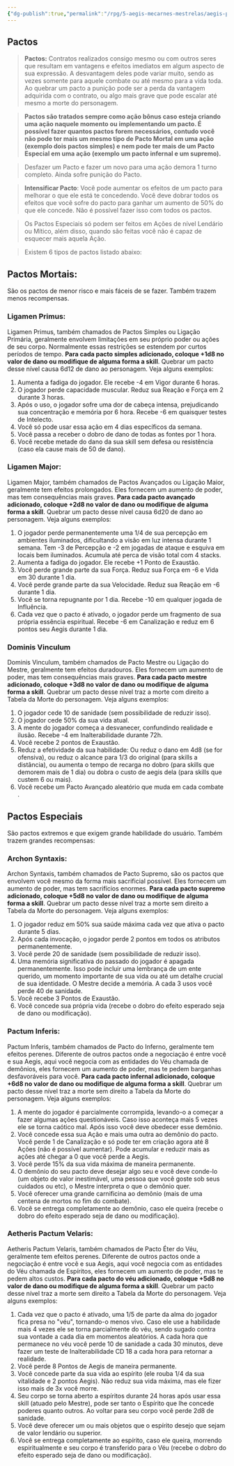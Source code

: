 ```yaml
---
{"dg-publish":true,"permalink":"/rpg/5-aegis-mecarnes-mestrelas/aegis-pactos/","dgPassFrontmatter":true}
---
```





## Pactos

>**Pactos:** Contratos realizados consigo mesmo ou com outros seres que resultam em vantagens e efeitos imediatos em algum aspecto de sua expressão. A desvantagem deles pode variar muito, sendo as vezes somente para aquele combate ou até mesmo para a vida toda. Ao quebrar um pacto a punição pode ser a perda da vantagem adquirida com o contrato, ou algo mais grave que pode escalar até mesmo a morte do personagem.

>**Pactos são tratados sempre como ação bônus caso esteja criando uma ação naquele momento ou implementando um pacto. É possível fazer quantos pactos forem necessários, contudo você não pode ter mais um mesmo tipo de Pacto Mortal em uma ação (exemplo dois pactos simples) e nem pode ter mais de um Pacto Especial em uma ação (exemplo um pacto infernal e um supremo).**

>Desfazer um Pacto e fazer um novo para uma ação demora 1 turno completo. Ainda sofre punição do Pacto.

>**Intensificar Pacto**: Você pode aumentar os efeitos de um pacto para melhorar o que ele está te concedendo. Você deve dobrar todos os efeitos que você sofre do pacto para ganhar um aumento de 50% do que ele concede. Não é possível fazer isso com todos os pactos.

>Os Pactos Especiais só podem ser feitos em Ações de nível Lendário ou Mítico, além disso, quando são feitas você não é capaz de esquecer mais aquela Ação.

> Existem 6 tipos de pactos listado abaixo:

## Pactos Mortais:

São os pactos de menor risco e mais fáceis de se fazer. Também trazem menos recompensas.

### **Ligamen Primus**: 
Ligamen Primus, também chamados de Pactos Simples ou Ligação Primária, geralmente envolvem limitações em seu próprio poder ou ações de seu corpo. Normalmente essas restrições se estendem por curtos períodos de tempo. **Para cada pacto simples adicionado, coloque +1d8 no valor de dano ou modifique de alguma forma a skill**. Quebrar um pacto desse nível causa 6d12 de dano ao personagem. Veja alguns exemplos:

1. Aumenta a fadiga do jogador. Ele recebe -4 em Vigor durante 6 horas.
2. O jogador perde capacidade muscular. Reduz sua Reação e Força em 2 durante 3 horas.
3. Após o uso, o jogador sofre uma dor de cabeça intensa, prejudicando sua concentração e memória por 6 hora. Recebe -6 em quaisquer testes de Intelecto.
4. Você só pode usar essa ação em 4 dias específicos da semana.
5. Você passa a receber o dobro de dano de todas as fontes por 1 hora.
6. Você recebe metade do dano da sua skill sem defesa ou resistência (caso ela cause mais de 50 de dano).


### **Ligamen Major**: 
Ligamen Major, também chamados de Pactos Avançados ou Ligação Maior, geralmente tem efeitos prolongados. Eles fornecem um aumento de poder, mas tem consequências mais graves. **Para cada pacto avançado adicionado, coloque +2d8 no valor de dano ou modifique de alguma forma a skill**. Quebrar um pacto desse nível causa 6d20 de dano ao personagem. Veja alguns exemplos:

1. O jogador perde permanentemente uma 1/4 de sua percepção em ambientes iluminados, dificultando a visão em luz intensa durante 1 semana. Tem -3 de Percepção e -2 em jogadas de ataque e esquiva em locais bem iluminados. Acumula até perca de visão total com 4 stacks.
2. Aumenta a fadiga do jogador. Ele recebe +1 Ponto de Exaustão.
3. Você perde grande parte da sua Força. Reduz sua Força em -6 e Vida em 30 durante 1 dia.
4. Você perde grande parte da sua Velocidade. Reduz sua Reação em -6 durante 1 dia.
5. Você se torna repugnante por 1 dia. Recebe -10 em qualquer jogada de Influência.
6. Cada vez que o pacto é ativado, o jogador perde um fragmento de sua própria essência espiritual. Recebe -6 em Canalização e reduz em 6 pontos seu Aegis durante 1 dia.


### **Dominis Vinculum**
Dominis Vinculum, também chamados de Pacto Mestre ou Ligação do Mestre, geralmente tem efeitos duradouros. Eles fornecem um aumento de poder, mas tem consequências mais graves. **Para cada pacto mestre adicionado, coloque +3d8 no valor de dano ou modifique de alguma forma a skill**. Quebrar um pacto desse nível traz a morte com direito a Tabela da Morte do personagem. Veja alguns exemplos:

1. O jogador cede 10 de sanidade (sem possibilidade de reduzir isso).
2. O jogador cede 50% da sua vida atual.
3. A mente do jogador começa a desvanecer, confundindo realidade e ilusão. Recebe -4 em Inalterabilidade durante 72h.
4. Você recebe 2 pontos de Exaustão.
5. Reduz a efetividade da sua habilidade: Ou reduz o dano em 4d8 (se for ofensiva), ou reduz o alcance para 1/3 do original (para skills a distância), ou aumenta o tempo de recarga no dobro (para skills que demorem mais de 1 dia) ou dobra o custo de aegis dela (para skills que custem 6 ou mais). 
6. Você recebe um Pacto Avançado aleatório que muda em cada combate .

## Pactos Especiais

São pactos extremos e que exigem grande habilidade do usuário. Também trazem grandes recompensas:

### **Archon Syntaxis:**
Archon Syntaxis, também chamados de Pacto Supremo, são os pactos que envolvem você mesmo da forma mais sacrificial possível. Eles fornecem um aumento de poder, mas tem sacrifícios enormes. **Para cada pacto supremo adicionado, coloque +5d8 no valor de dano ou modifique de alguma forma a skill**. Quebrar um pacto desse nível traz a morte sem direito a Tabela da Morte do personagem. Veja alguns exemplos:

1. O jogador reduz em 50% sua saúde máxima cada vez que ativa o pacto durante 5 dias.
2. Após cada invocação, o jogador perde 2 pontos em todos os atributos permanentemente.
3. Você perde 20 de sanidade (sem possibilidade de reduzir isso).
4. Uma memória significativa do passado do jogador é apagada permanentemente. Isso pode incluir uma lembrança de um ente querido, um momento importante de sua vida ou até um detalhe crucial de sua identidade. O Mestre decide a memória. A cada 3 usos você perde 40 de sanidade.
5. Você recebe 3 Pontos de Exaustão.
6. Você concede sua própria vida (recebe o dobro do efeito esperado seja de dano ou modificação).

### **Pactum Inferis:**
Pactum Inferis, também chamados de Pacto do Inferno, geralmente tem efeitos perenes. Diferente de outros pactos onde a negociação é entre você e sua Aegis, aqui você negocia com as entidades do Véu chamada de demônios, eles fornecem um aumento de poder, mas te pedem barganhas desfavoráveis para você. **Para cada pacto infernal adicionado, coloque +6d8 no valor de dano ou modifique de alguma forma a skill**. Quebrar um pacto desse nível traz a morte sem direito a Tabela da Morte do personagem. Veja alguns exemplos:

1. A mente do jogador é parcialmente corrompida, levando-o a começar a fazer algumas ações questionáveis. Caso isso aconteça mais 5 vezes ele se torna caótico mal. Após isso você deve obedecer esse demônio.
2. Você concede essa sua Ação e mais uma outra ao demônio do pacto. Você perde 1 de Canalização e só pode ter em criação agora até 8 Ações (não é possível aumentar). Pode acumular e reduzir mais as ações até chegar a 0 que você perde a Aegis.
3. Você perde 15% da sua vida máxima de maneira permanente.
4. O demônio do seu pacto deve desejar algo seu e você deve conde-lo (um objeto de valor inestimável, uma pessoa que você goste sob seus cuidados ou etc), o Mestre interpreta o que o demônio quer.
5. Você oferecer uma grande carnificina ao demônio (mais de uma centena de mortos no fim do combate).
6. Você se entrega completamente ao demônio, caso ele queira (recebe o dobro do efeito esperado seja de dano ou modificação).

### **Aetheris Pactum Velaris:**
Aetheris Pactum Velaris, também chamados de Pacto Éter do Véu, geralmente tem efeitos perenes. Diferente de outros pactos onde a negociação é entre você e sua Aegis, aqui você negocia com as entidades do Véu chamada de Espíritos, eles fornecem um aumento de poder, mas te pedem altos custos. **Para cada pacto do véu adicionado, coloque +5d8 no valor de dano ou modifique de alguma forma a skill**. Quebrar um pacto desse nível traz a morte sem direito a Tabela da Morte do personagem. Veja alguns exemplos:

1. Cada vez que o pacto é ativado, uma 1/5 de parte da alma do jogador fica presa no "véu", tornando-o menos vivo. Caso ele use a habilidade mais 4 vezes ele se torna parcialmente do véu, sendo sugado contra sua vontade a cada dia em momentos aleatórios. A cada hora que permanece no véu você perde 10 de sanidade a cada 30 minutos, deve fazer um teste de Inalterabilidade CD 18 a cada hora para retornar a realidade.
2. Você perde 8 Pontos de Aegis de maneira permanente.
3. Você concede parte da sua vida ao espírito (ele rouba 1/4 da sua vitalidade e 2 pontos Aegis). Não reduz sua vida máxima, mas ele fizer isso mais de 3x você morre.
4. Seu corpo se torna aberto a espíritos durante 24 horas após usar essa skill (atuado pelo Mestre), pode ser tanto o Espírito que lhe concede poderes quanto outros. Ao voltar para seu corpo você perde 2d8 de sanidade.
5. Você deve oferecer um ou mais objetos que o espírito desejo que sejam de valor lendário ou superior.
6. Você se entrega completamente ao espírito, caso ele queira, morrendo espiritualmente e seu corpo é transferido para o Véu (recebe o dobro do efeito esperado seja de dano ou modificação).
